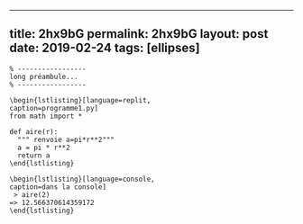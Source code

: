 ---
 title: 2hx9bG
 permalink: 2hx9bG
 layout: post
 date: 2019-02-24
 tags: [ellipses]
 ---

```latex% Dans le préambule
% -----------------
long préambule...
% -----------------

\begin{lstlisting}[language=replit,
caption=programme1.py]
from math import *

def aire(r):
  """ renvoie a=pi*r**2"""
  a = pi * r**2
  return a
\end{lstlisting}

\begin{lstlisting}[language=console,
caption=dans la console]
 > aire(2)
=> 12.566370614359172
\end{lstlisting}
```